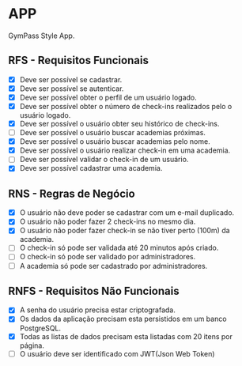 # APP

GymPass Style App.


## RFS - Requisitos Funcionais

- [x] Deve ser possível se cadastrar.
- [x] Deve ser possível se autenticar.
- [x] Deve ser possível obter o perfil de um usuário logado.
- [x] Deve ser possível obter o número de check-ins realizados pelo o usuário logado.
- [x] Deve ser possível o usuário obter seu histórico de check-ins.
- [ ] Deve ser possível o usuário buscar academias próximas.
- [x] Deve ser possível o usuário buscar academias pelo nome.
- [x] Deve ser possível o usuário realizar check-in em uma academia.
- [ ] Deve ser possível validar o check-in de um usuário.
- [x] Deve ser possível cadastrar uma academia.

## RNS - Regras de Negócio

- [x] O usuário não deve poder se cadastrar com um e-mail duplicado.
- [x] O usuário não poder fazer 2 check-ins no mesmo dia.
- [x] O usuário não poder fazer check-in se não tiver perto (100m) da academia.
- [ ] O check-in só pode ser validada até 20 minutos após criado.
- [ ] O check-in só pode ser validado por administradores.
- [ ] A academia só pode ser cadastrado por administradores.

## RNFS - Requisitos Não Funcionais

- [x] A senha do usuário precisa estar criptografada.
- [x] Os dados da aplicação precisam esta persistidos em um banco PostgreSQL.
- [x] Todas as listas de dados precisam esta listadas com 20 itens por página.
- [ ] O usuário deve ser identificado com JWT(Json Web Token)